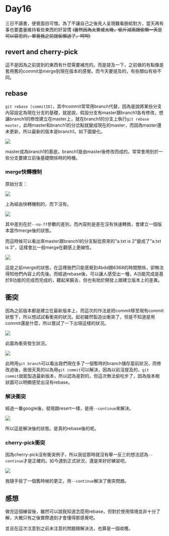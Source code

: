 # Day16
三日不讀書，便覺面目可憎。為了不讓自己之後見人呈現難看臉給對方，當天再有事也要盡量維持看些東西的好習慣 ~~(當然因為太累或太晚，偷斤減兩跟偷懶一天是可以容忍的，畢竟我之前就偷懶過了，呵呵)~~

## revert and cherry-pick
這不是因為之前提到的東西有什麼需要補充的。而是提及一下，之前做的有點像是套用舊的commit並merge到現在版本的感覺。而今天要提及的，有些類似有些不同。

## rebase
`git rebase [commitID]`，其中commit常常用branch代替，因為是說將某些分支內容設定為現在分支的基礎，就是說，假設分支有master跟branch1各有修改，想讓branch1的修改建立在master上，就在branch1的分支上執行`git rebase master`，此時master和branch1的分岔點就變成現在的master，而因為master還未更新，所以最新的版本是branch1。如下圖變化。

![](https://i.imgur.com/eXMIX9d.png)

master成為branch1的基底，branch1是由master後修改而成的。常常會用到於一些分支要建立前後基礎關係時的時機。

### merge快轉機制
原始分支：

![](https://i.imgur.com/rOHMNHI.png)

上為經由快轉機制的，而下沒有。

![](https://i.imgur.com/YIF3e2T.png)

其中差別在於`--no-ff`參數的差別，而內容則是差在沒有快速轉換，會建立一個版本當作merge後的狀態。

而這時候可以看出來master跟branch1的分支點從原來的"a.txt is 2"變成了"a.txt is 3"，這樣會比一般merge在觀感上更線性。

![](https://i.imgur.com/yVH2Gm4.png)

這是之前merge的狀態，在這裡我們只能感覺到4bdd跟6368的時間關係，卻無法得知他們內容上的先後。而經過rebase後，可以讓人感受出一種，A功能完成是基於B功能的完成而完成的，聽起來饒舌，但也有助於開發上跟建立版本上的差異。

## 衝突
因為之前版本都是建立在最新版本上，而這次的作法是把commit移至現有commit狀態下，所以想試試看衝突的狀況。起初雖然製造出衝突了，但是不知道是用commit還是什麼，所以嘗試了一下出現這樣的狀況。

![](https://i.imgur.com/hqFRsVy.png)

此圖為衝突發生狀況。

![](https://i.imgur.com/qUJmA6N.png)

此時用`git branch`可以看出我們現在多了一個暫時的branch儲存當前狀況，而修改過後，我很天真的以為用`git commit`可以解決，因為以前沒提及的，`git commit`就能製造最新版本，所以認為是對的，但這次無法偷吃步了，因為版本樹狀圖可以明顯感受出沒有rebase。

### 解決衝突
經過一番google後，發現跟resert一樣，是用`--continue`來解決。

![](https://i.imgur.com/wA60VWA.png)

所以這是解決後的狀態。是真的rebase後的呢。

### cherry-pick衝突
因為cherry-pick沒有衝突例子，所以我從那時就沒有舉一反三的想法認為`--continue`才是正確的。如今遇到正式狀況，還是來好好練習吧。

![](https://i.imgur.com/oazS8Tz.png)

我隨手撿了一個舊時候的更正，用`--continue`解決了衝突問題。

## 感想
做完這個練習後，雖然可以說我知道怎麼用rebase，但對於使用情境並非十分了解，大概只有之後實際遇到才會懂得那感覺吧。

並且在這次注意到之前未注意的問題跟解決法，也算是一個收穫。